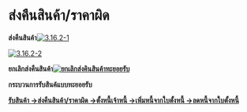 # ส่งคืนสินค้า/ราคาผิด

**ส่งคืนสินค้า**[![3.16.2-1](/images/3.16.2-1.jpg)](/images/3.16.2-1.jpg)

[![3.16.2-2](/images/3.16.2-2.jpg)](/images/3.16.2-2.jpg)



**ยกเลิกส่งคืนสินค้า[![ยกเลิกส่งคินสินค้าทะยอยรับ](/images/ยกเลิกส่งคินสินค้าทะยอยรับ.jpg)](/images/ยกเลิกส่งคินสินค้าทะยอยรับ.jpg)**



**กระบวนการรับสินค้แบบทะยอยรับ**

[**รับสินค้า
->**](http://www.smlaccount.com/manual/?page_id=680)[**ส่งคืนสินค้า/ราคาผิด
->**](http://www.smlaccount.com/manual/?page_id=684)[**ตั้งหนี้เจ้าหนี้
->**](http://www.smlaccount.com/manual/?page_id=688)[**เพิ่มหนี้จากใบตั้งหนี้
->**](http://www.smlaccount.com/manual/?page_id=692)[**ลดหนี้จากใบตั้งหนี้**](http://www.smlaccount.com/manual/?page_id=696)

